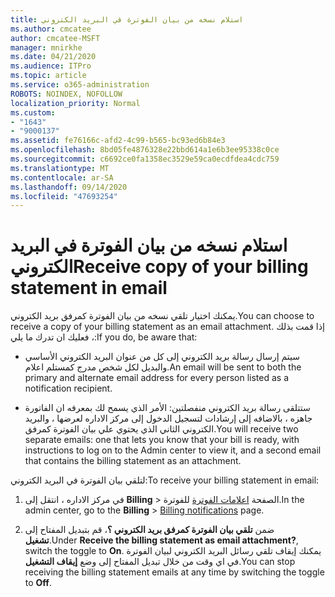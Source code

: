```yaml
---
title: استلام نسخه من بيان الفوترة في البريد الكتروني
ms.author: cmcatee
author: cmcatee-MSFT
manager: mnirkhe
ms.date: 04/21/2020
ms.audience: ITPro
ms.topic: article
ms.service: o365-administration
ROBOTS: NOINDEX, NOFOLLOW
localization_priority: Normal
ms.custom:
- "1643"
- "9000137"
ms.assetid: fe76166c-afd2-4c99-b565-bc93ed6b84e3
ms.openlocfilehash: 8bd05fe4876328e22bbd614a1e6b3ee95338c0ce
ms.sourcegitcommit: c6692ce0fa1358ec3529e59ca0ecdfdea4cdc759
ms.translationtype: MT
ms.contentlocale: ar-SA
ms.lasthandoff: 09/14/2020
ms.locfileid: "47693254"
---
```

# <a name="receive-copy-of-your-billing-statement-in-email"></a><span data-ttu-id="ded92-102">استلام نسخه من بيان الفوترة في البريد الكتروني</span><span class="sxs-lookup"><span data-stu-id="ded92-102">Receive copy of your billing statement in email</span></span>

<span data-ttu-id="ded92-103">يمكنك اختيار تلقي نسخه من بيان الفوترة كمرفق بريد الكتروني.</span><span class="sxs-lookup"><span data-stu-id="ded92-103">You can choose to receive a copy of your billing statement as an email attachment.</span></span> <span data-ttu-id="ded92-104">إذا قمت بذلك ، فعليك ان تدرك ما يلي:</span><span class="sxs-lookup"><span data-stu-id="ded92-104">If you do, be aware that:</span></span>
  
- <span data-ttu-id="ded92-105">سيتم إرسال رسالة بريد الكتروني إلى كل من عنوان البريد الكتروني الأساسي والبديل لكل شخص مدرج كمستلم اعلام.</span><span class="sxs-lookup"><span data-stu-id="ded92-105">An email will be sent to both the primary and alternate email address for every person listed as a notification recipient.</span></span>

- <span data-ttu-id="ded92-106">ستتلقى رسالة بريد الكتروني منفصلتين: الأمر الذي يسمح لك بمعرفه ان الفاتورة جاهزه ، بالاضافه إلى إرشادات لتسجيل الدخول إلى مركز الاداره لعرضها ، والبريد الكتروني الثاني الذي يحتوي علي بيان الفوترة كمرفق.</span><span class="sxs-lookup"><span data-stu-id="ded92-106">You will receive two separate emails: one that lets you know that your bill is ready, with instructions to log on to the Admin center to view it, and a second email that contains the billing statement as an attachment.</span></span>

<span data-ttu-id="ded92-107">لتلقي بيان الفوترة في البريد الكتروني:</span><span class="sxs-lookup"><span data-stu-id="ded92-107">To receive your billing statement in email:</span></span>
  
1. <span data-ttu-id="ded92-108">في مركز الاداره ، انتقل إلى **Billing** \> الصفحة [اعلامات الفوترة](https://go.microsoft.com/fwlink/p/?linkid=853212) للفوترة.</span><span class="sxs-lookup"><span data-stu-id="ded92-108">In the admin center, go to the **Billing** \> [Billing notifications](https://go.microsoft.com/fwlink/p/?linkid=853212) page.</span></span>

2. <span data-ttu-id="ded92-109">ضمن **تلقي بيان الفوترة كمرفق بريد الكتروني ؟**، قم بتبديل المفتاح إلى **تشغيل**.</span><span class="sxs-lookup"><span data-stu-id="ded92-109">Under **Receive the billing statement as email attachment?**, switch the toggle to **On**.</span></span> <span data-ttu-id="ded92-110">يمكنك إيقاف تلقي رسائل البريد الكتروني لبيان الفوترة في اي وقت من خلال تبديل المفتاح إلى وضع **إيقاف التشغيل**.</span><span class="sxs-lookup"><span data-stu-id="ded92-110">You can stop receiving the billing statement emails at any time by switching the toggle to **Off**.</span></span>